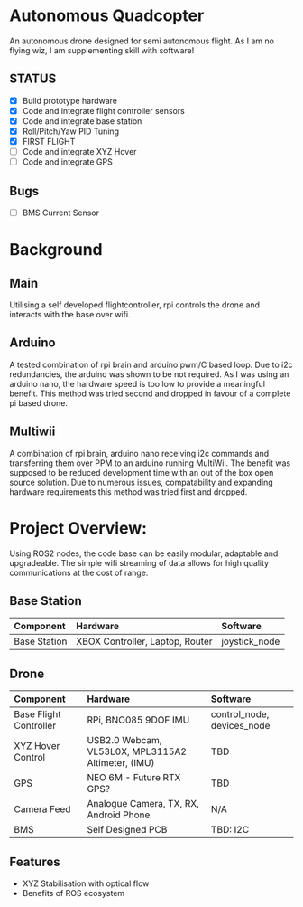 # Autonomous Quadcopter
  An autonomous drone designed for semi autonomous flight. As I am no flying wiz, I am supplementing skill with software! 
## STATUS
- [x] Build prototype hardware
- [x] Code and integrate flight controller sensors
- [x] Code and integrate base station
- [x] Roll/Pitch/Yaw PID Tuning
- [x] FIRST FLIGHT
- [ ] Code and integrate XYZ Hover
- [ ] Code and integrate GPS

## Bugs
- [ ] BMS Current Sensor 


# Background
## Main
  Utilising a self developed flightcontroller, rpi controls the drone and interacts with the base over wifi.
  
## Arduino
  A tested combination of rpi brain and arduino pwm/C based loop. Due to i2c redundancies, the arduino was shown to be not required. As I was using an arduino nano, the hardware speed is too low to provide a meaningful benefit. This method was tried second and dropped in favour of a complete pi based drone.
  
## Multiwii
  A combination of rpi brain, arduino nano receiving i2c commands and transferring them over PPM to an arduino running MultiWii. The benefit was supposed to be reduced development time with an out of the box open source solution. Due to numerous issues, compatability and expanding hardware requirements this method was tried first and dropped.

# Project Overview:
Using ROS2 nodes, the code base can be easily modular, adaptable and upgradeable. The simple wifi streaming of data allows for high quality communications at the cost of range.

## Base Station
| Component | Hardware | Software |
| :-------- | :------- | :------- |
| Base Station | XBOX Controller, Laptop, Router | joystick_node |

## Drone
| Component | Hardware | Software |
| :-------- | :------- | :------- |
| Base Flight Controller | RPi, BNO085 9DOF IMU | control_node, devices_node |
| XYZ Hover Control | USB2.0 Webcam, VL53L0X, MPL3115A2 Altimeter, (IMU) | TBD |
| GPS | NEO 6M - Future RTX GPS? | TBD |
| Camera Feed | Analogue Camera, TX, RX, Android Phone | N/A |
| BMS | Self Designed PCB | TBD: I2C |

## Features
- XYZ Stabilisation with optical flow
- Benefits of ROS ecosystem
